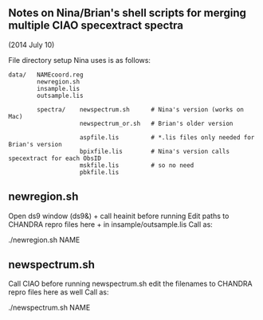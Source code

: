 Notes on Nina/Brian's shell scripts for merging multiple CIAO specextract spectra
-----------
(2014 July 10)

File directory setup Nina uses is as follows:

    data/   NAMEcoord.reg
            newregion.sh
            insample.lis
            outsample.lis
            
            spectra/    newspectrum.sh      # Nina's version (works on Mac)
                        newspectrum_or.sh   # Brian's older version
                        
                        aspfile.lis         # *.lis files only needed for Brian's version
                        bpixfile.lis        # Nina's version calls specextract for each ObsID
                        mskfile.lis         # so no need
                        pbkfile.lis

newregion.sh
------------
Open ds9 window (ds9&) + call heainit before running
Edit paths to CHANDRA repro files here + in insample/outsample.lis
Call as:

./newregion.sh NAME

newspectrum.sh
--------------
Call CIAO before running newspectrum.sh
edit the filenames to CHANDRA repro files here as well
Call as:

./newspectrum.sh NAME